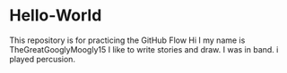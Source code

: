 # Hello-World
This repository is for practicing the GitHub Flow
Hi I my name is TheGreatGooglyMoogly15 I like to write stories and draw. I was in band. i played percusion. 
